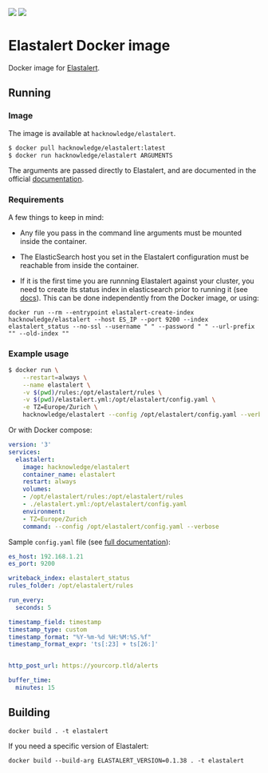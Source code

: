 ![](https://img.shields.io/badge/docker-hacknowledge%2Felastalert-blue.svg) ![](https://images.microbadger.com/badges/image/hacknowledge/elastalert.svg)

# Elastalert Docker image

Docker image for [Elastalert](https://github.com/Yelp/elastalert).

## Running

### Image

The image is available at `hacknowledge/elastalert`.

```bash
$ docker pull hacknowledge/elastalert:latest
$ docker run hacknowledge/elastalert ARGUMENTS
```

The arguments are passed directly to Elastalert, and are documented in the official [documentation](https://elastalert.readthedocs.io/en/latest/elastalert.html?highlight=arguments#running-elastalert). 

### Requirements

A few things to keep in mind:

- Any file you pass in the command line arguments must be mounted inside the container.

- The ElasticSearch host you set in the Elastalert configuration must be reachable from inside the container.

- If it is the first time you are runnning Elastalert against your cluster, you need to create its status index in elasticsearch prior to running it (see [docs](https://elastalert.readthedocs.io/en/latest/running_elastalert.html#setting-up-elasticsearch)). This can be done independently from the Docker image, or using:

```
docker run --rm --entrypoint elastalert-create-index hacknowledge/elastalert --host ES_IP --port 9200 --index elastalert_status --no-ssl --username " " --password " " --url-prefix "" --old-index ""
```

### Example usage

```bash
$ docker run \
    --restart=always \
    --name elastalert \
    -v $(pwd)/rules:/opt/elastalert/rules \
    -v $(pwd)/elastalert.yml:/opt/elastalert/config.yaml \
    -e TZ=Europe/Zurich \
    hacknowledge/elastalert --config /opt/elastalert/config.yaml --verbose
```

Or with Docker compose:


```yaml
version: '3'
services:
  elastalert:
    image: hacknowledge/elastalert
    container_name: elastalert
    restart: always
    volumes:
    - /opt/elastalert/rules:/opt/elastalert/rules
    - ./elastalert.yml:/opt/elastalert/config.yaml
    environment:
    - TZ=Europe/Zurich
    command: --config /opt/elastalert/config.yaml --verbose
```

Sample `config.yaml` file (see [full documentation](https://elastalert.readthedocs.io/en/latest/ruletypes.html#common-configuration-options)):


```yaml
es_host: 192.168.1.21
es_port: 9200

writeback_index: elastalert_status
rules_folder: /opt/elastalert/rules

run_every:
  seconds: 5

timestamp_field: timestamp
timestamp_type: custom
timestamp_format: "%Y-%m-%d %H:%M:%S.%f"
timestamp_format_expr: 'ts[:23] + ts[26:]'


http_post_url: https://yourcorp.tld/alerts

buffer_time:
  minutes: 15
```


## Building 

```
docker build . -t elastalert
```

If you need a specific version of Elastalert:

```
docker build --build-arg ELASTALERT_VERSION=0.1.38 . -t elastalert
```
